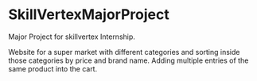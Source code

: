 # SkillVertexMajorProject

Major Project for skillvertex Internship.

Website for a super market with different categories and sorting inside those categories by price and brand name.
Adding multiple entries of the same product into the cart.
